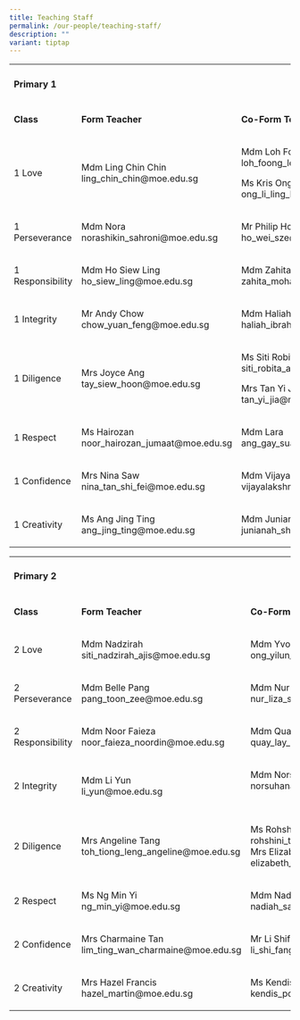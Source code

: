 ```yaml
---
title: Teaching Staff
permalink: /our-people/teaching-staff/
description: ""
variant: tiptap
---
```

<table><tbody><tr><td rowspan="1" colspan="3"><h4><strong>Primary 1</strong></h4></td></tr><tr><td rowspan="1" colspan="1"><p><strong>Class</strong></p></td><td rowspan="1" colspan="1"><p><strong>Form Teacher</strong></p></td><td rowspan="1" colspan="1"><p><strong>Co-Form Teacher</strong></p></td></tr><tr><td rowspan="1" colspan="1"><p>1 Love</p></td><td rowspan="1" colspan="1"><p>Mdm Ling Chin Chin<br>ling_chin_chin@moe.edu.sg</p></td><td rowspan="1" colspan="1"><p>Mdm Loh Foong Leng<a rel="noopener noreferrer nofollow" target="_blank"><br></a>loh_foong_leng@moe.edu.sg</p><p>Ms Kris Ong<br>ong_li_ling_kris@moe.edu.sg</p></td></tr><tr><td rowspan="1" colspan="1"><p>1 Perseverance</p></td><td rowspan="1" colspan="1"><p>Mdm Nora<a rel="noopener noreferrer nofollow" target="_blank"><br></a>norashikin_sahroni@moe.edu.sg</p></td><td rowspan="1" colspan="1"><p>Mr Philip Ho<a rel="noopener noreferrer nofollow" target="_blank"><br></a>ho_wei_sze@moe.edu.sg</p></td></tr><tr><td rowspan="1" colspan="1"><p>1 Responsibility</p></td><td rowspan="1" colspan="1"><p>Mdm Ho Siew Ling<a rel="noopener noreferrer nofollow" target="_blank"><br></a>ho_siew_ling@moe.edu.sg</p></td><td rowspan="1" colspan="1"><p>Mdm Zahita<a rel="noopener noreferrer nofollow" target="_blank"><br></a>zahita_mohamed_ekbal@moe.edu.sg</p></td></tr><tr><td rowspan="1" colspan="1"><p>1 Integrity</p></td><td rowspan="1" colspan="1"><p>Mr Andy Chow<a rel="noopener noreferrer nofollow" target="_blank"><br></a>chow_yuan_feng@moe.edu.sg</p></td><td rowspan="1" colspan="1"><p>Mdm Haliah<a rel="noopener noreferrer nofollow" target="_blank"><br></a>haliah_ibrahim@moe.edu.sg</p></td></tr><tr><td rowspan="1" colspan="1"><p>1 Diligence</p></td><td rowspan="1" colspan="1"><p>Mrs Joyce Ang<a rel="noopener noreferrer nofollow" target="_blank"><br></a>tay_siew_hoon@moe.edu.sg</p></td><td rowspan="1" colspan="1"><p>Ms Siti Robita<a rel="noopener noreferrer nofollow" target="_blank"><br></a>siti_robita_ahmad_asrori@moe.edu.sg</p><p>Mrs Tan Yi Jia<a rel="noopener noreferrer nofollow" target="_blank"><br></a>tan_yi_jia@moe.edu.sg</p></td></tr><tr><td rowspan="1" colspan="1"><p>1 Respect</p></td><td rowspan="1" colspan="1"><p>Ms Hairozan<a rel="noopener noreferrer nofollow" target="_blank"><br></a>noor_hairozan_jumaat@moe.edu.sg</p></td><td rowspan="1" colspan="1"><p>Mdm Lara<a rel="noopener noreferrer nofollow" target="_blank"><br></a>ang_gay_suan@moe.edu.sg</p></td></tr><tr><td rowspan="1" colspan="1"><p>1 Confidence</p></td><td rowspan="1" colspan="1"><p>Mrs Nina Saw<a rel="noopener noreferrer nofollow" target="_blank"><br></a>nina_tan_shi_fei@moe.edu.sg</p></td><td rowspan="1" colspan="1"><p>Mdm Vijaya<a rel="noopener noreferrer nofollow" target="_blank"><br></a>vijayalakshmi_sasikumar@moe.edu.sg</p></td></tr><tr><td rowspan="1" colspan="1"><p>1 Creativity</p></td><td rowspan="1" colspan="1"><p>Ms Ang Jing Ting<a rel="noopener noreferrer nofollow" target="_blank"><br></a>ang_jing_ting@moe.edu.sg</p></td><td rowspan="1" colspan="1"><p>Mdm Junianah<br>junianah_shamsudin@moe.edu.sg</p></td></tr></tbody></table><p></p><table><tbody><tr><td rowspan="1" colspan="3"><h4><strong>Primary 2</strong></h4></td></tr><tr><td rowspan="1" colspan="1"><p><strong>Class</strong></p></td><td rowspan="1" colspan="1"><p><strong>Form Teacher</strong></p></td><td rowspan="1" colspan="1"><p><strong>Co-Form Teacher</strong></p></td></tr><tr><td rowspan="1" colspan="1"><p>2 Love</p></td><td rowspan="1" colspan="1"><p>Mdm Nadzirah<br>siti_nadzirah_ajis@moe.edu.sg</p></td><td rowspan="1" colspan="1"><p>Mdm Yvonne Ong<br>ong_yilun_yvonne@moe.edu.sg</p></td></tr><tr><td rowspan="1" colspan="1"><p>2 Perseverance</p></td><td rowspan="1" colspan="1"><p>Mdm Belle Pang<br>pang_toon_zee@moe.edu.sg</p></td><td rowspan="1" colspan="1"><p>Mdm Nur Liza<br>nur_liza_sudin@moe.edu.sg</p></td></tr><tr><td rowspan="1" colspan="1"><p>2 Responsibility</p></td><td rowspan="1" colspan="1"><p>Mdm Noor Faieza<br>noor_faieza_noordin@moe.edu.sg</p></td><td rowspan="1" colspan="1"><p>Mdm Quay Lay Nah<br>quay_lay_nah@moe.edu.sg</p></td></tr><tr><td rowspan="1" colspan="1"><p>2 Integrity</p></td><td rowspan="1" colspan="1"><p>Mdm Li Yun<br>li_yun@moe.edu.sg</p></td><td rowspan="1" colspan="1"><p>Mdm Norsuhana<br>norsuhana_em@moe.edu.sg<br><br></p></td></tr><tr><td rowspan="1" colspan="1"><p>2 Diligence</p></td><td rowspan="1" colspan="1"><p>Mrs Angeline Tang<br>toh_tiong_leng_angeline@moe.edu.sg</p></td><td rowspan="1" colspan="1"><p>Ms Rohshini<br>rohshini_thiagarajan@moe.edu.sg<br>Mrs Elizabeth Chai<br>elizabeth_ang_lee_hui@moe.edu.sg</p></td></tr><tr><td rowspan="1" colspan="1"><p>2 Respect</p></td><td rowspan="1" colspan="1"><p>Ms Ng Min Yi<br>ng_min_yi@moe.edu.sg</p></td><td rowspan="1" colspan="1"><p>Mdm Nadiah<br>nadiah_saad@moe.edu.sg</p></td></tr><tr><td rowspan="1" colspan="1"><p>2 Confidence</p></td><td rowspan="1" colspan="1"><p>Mrs Charmaine Tan<br>lim_ting_wan_charmaine@moe.edu.sg</p></td><td rowspan="1" colspan="1"><p>Mr Li Shifang<br>li_shi_fang@moe.edu.sg</p></td></tr><tr><td rowspan="1" colspan="1"><p>2 Creativity</p></td><td rowspan="1" colspan="1"><p>Mrs Hazel Francis<br>hazel_martin@moe.edu.sg</p></td><td rowspan="1" colspan="1"><p>Ms Kendis Poh<br>kendis_poh_xin_rui@moe.edu.sg</p></td></tr></tbody></table><p><br></p><p><br></p><p><br></p><p><br></p><p><br></p><p></p>